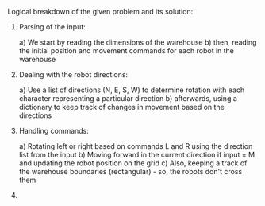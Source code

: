 Logical breakdown of the given problem and its solution:

1. Parsing of the input:

    a) We start by reading the dimensions of the warehouse 
    b) then, reading the initial position and movement commands for each robot in the warehouse

2. Dealing with the robot directions:
    
    a) Use a list of directions (N, E, S, W) to determine rotation with each character representing a particular direction
    b) afterwards, using a dictionary to keep track of changes in movement based on the directions

3. Handling commands:

    a) Rotating left or right based on commands L and R using the direction list from the input
    b) Moving forward in the current direction if input = M and updating the robot position on the grid
    c) Also, keeping a track of the warehouse boundaries (rectangular) - so, the robots don't cross them

4. 